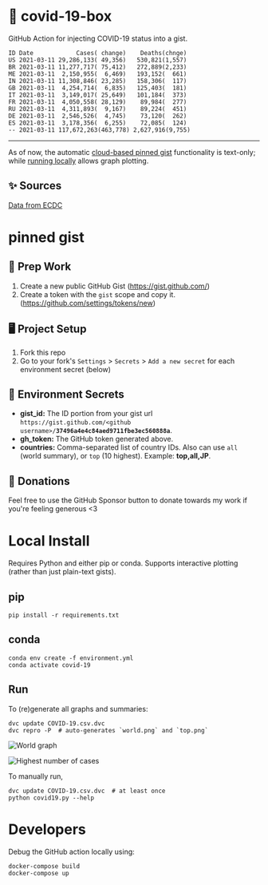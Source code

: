 # 🏥 covid-19-box

GitHub Action for injecting COVID-19 status into a gist.

```
ID Date            Cases( change)    Deaths(chnge)
US 2021-03-11 29,286,133( 49,356)   530,821(1,557)
BR 2021-03-11 11,277,717( 75,412)   272,889(2,233)
ME 2021-03-11  2,150,955(  6,469)   193,152(  661)
IN 2021-03-11 11,308,846( 23,285)   158,306(  117)
GB 2021-03-11  4,254,714(  6,835)   125,403(  181)
IT 2021-03-11  3,149,017( 25,649)   101,184(  373)
FR 2021-03-11  4,050,558( 28,129)    89,984(  277)
RU 2021-03-11  4,311,893(  9,167)    89,224(  451)
DE 2021-03-11  2,546,526(  4,745)    73,120(  262)
ES 2021-03-11  3,178,356(  6,255)    72,085(  124)
-- 2021-03-11 117,672,263(463,778) 2,627,916(9,755)
```

---

As of now, the automatic [cloud-based pinned gist](#pinned-gist) functionality is text-only;
while [running locally](#local-install) allows graph plotting.

## ✨ Sources

[Data from ECDC](https://www.ecdc.europa.eu/en/publications-data/download-todays-data-geographic-distribution-covid-19-cases-worldwide)

# pinned gist

## 🎒 Prep Work
1. Create a new public GitHub Gist (https://gist.github.com/)
1. Create a token with the `gist` scope and copy it. (https://github.com/settings/tokens/new)

## 🖥 Project Setup
1. Fork this repo
1. Go to your fork's `Settings` > `Secrets` > `Add a new secret` for each environment secret (below)

## 🤫 Environment Secrets
- **gist_id:** The ID portion from your gist url `https://gist.github.com/<github username>/`**`37496a4e4c84aed9711fbe3ec560888a`**.
- **gh_token:** The GitHub token generated above.
- **countries:** Comma-separated list of country IDs. Also can use `all` (world summary), or `top` (10 highest). Example: **top,all,JP**.

## 💸 Donations

Feel free to use the GitHub Sponsor button to donate towards my work if you're feeling generous <3

# Local Install

Requires Python and either pip or conda. Supports interactive plotting (rather than just plain-text gists).

## pip

```
pip install -r requirements.txt
```

## conda

```
conda env create -f environment.yml
conda activate covid-19
```

## Run

To (re)generate all graphs and summaries:

```
dvc update COVID-19.csv.dvc
dvc repro -P  # auto-generates `world.png` and `top.png`
```

![World graph](world.png)

![Highest number of cases](top.png)

To manually run,

```
dvc update COVID-19.csv.dvc  # at least once
python covid19.py --help
```

# Developers

Debug the GitHub action locally using:

```
docker-compose build
docker-compose up
```
